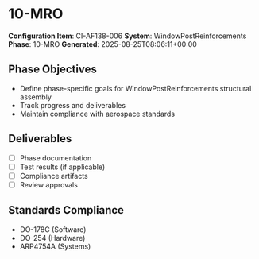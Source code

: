# 10-MRO

**Configuration Item**: CI-AF138-006
**System**: WindowPostReinforcements
**Phase**: 10-MRO
**Generated**: 2025-08-25T08:06:11+00:00

## Phase Objectives
- Define phase-specific goals for WindowPostReinforcements structural assembly
- Track progress and deliverables
- Maintain compliance with aerospace standards

## Deliverables
- [ ] Phase documentation
- [ ] Test results (if applicable)
- [ ] Compliance artifacts
- [ ] Review approvals

## Standards Compliance
- DO-178C (Software)
- DO-254 (Hardware)
- ARP4754A (Systems)

